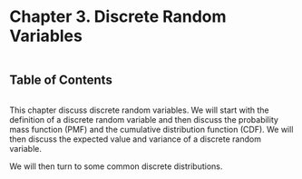 # Chapter 3. Discrete Random Variables

```{contents}
```

## Table of Contents

```{tableofcontents}

```

This chapter discuss discrete random variables. We will start with the
definition of a discrete random variable and then discuss the probability mass
function (PMF) and the cumulative distribution function (CDF). We will then
discuss the expected value and variance of a discrete random variable.

We will then turn to some common discrete distributions.
